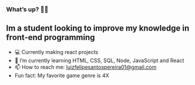 ### What’s up? 🙋‍♂️

## Im a student looking to improve my knowledge in front-end programming


- 💻 Currently making react projects
- 🌱 I’m currently learning HTML, CSS, SQL, Node, JavaScript and React
- 📫 How to reach me: luizfelipesantospereira01@gmail.com
- Fun fact: My favorite game genre is 4X

